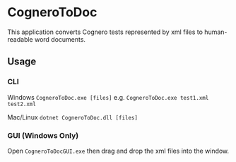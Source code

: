 # CogneroToDoc
This application converts Cognero tests represented by xml files to human-readable word documents.


## Usage
### CLI
Windows
```CogneroToDoc.exe [files]```
e.g.
```CogneroToDoc.exe test1.xml test2.xml```

Mac/Linux
```dotnet CogneroToDoc.dll [files]```

### GUI (Windows Only)
Open ```CogneroToDocGUI.exe``` then drag and drop the xml files into the window.
